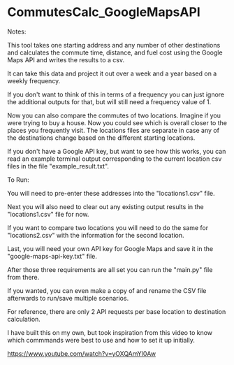 # CommutesCalc_GoogleMapsAPI

Notes:

This tool takes one starting address and any number of other destinations and calculates the commute time, distance, and fuel cost using the Google Maps API and writes the results to a csv. 

It can take this data and project it out over a week and a year based on a weekly frequency.

If you don't want to think of this in terms of a frequency you can just ignore the additional outputs for that, but will still need a frequency value of 1.

Now you can also compare the commutes of two locations. Imagine if you were trying to buy a house. Now you could see which is overall closer to the places you frequently visit. The locations files are separate in case any of the destinations change based on the different starting locations.

If you don't have a Google API key, but want to see how this works, you can read an example terminal output corresponding to the current location csv files in the file "example_result.txt".

To Run:

You will need to pre-enter these addresses into the "locations1.csv" file.

Next you will also need to clear out any existing output results in the "locations1.csv" file for now.

If you want to compare two locations you will need to do the same for "locations2.csv" with the information for the second location.

Last, you will need your own API key for Google Maps and save it in the "google-maps-api-key.txt" file.

After those three requirements are all set you can run the "main.py" file from there.

If you wanted, you can even make a copy of and rename the CSV file afterwards to run/save multiple scenarios.

For reference, there are only 2 API requests per base location to destination calculation.

I have built this on my own, but took inspiration from this video to know which commmands were best to use and how to set it up initially.

https://www.youtube.com/watch?v=yOXQAmYl0Aw